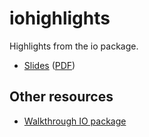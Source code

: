 # iohighlights

Highlights from the io package.

* [Slides](Slides.md) ([PDF](Slides.pdf))

## Other resources

* [Walkthrough IO package](https://medium.com/go-walkthrough/go-walkthrough-io-package-8ac5e95a9fbd)

